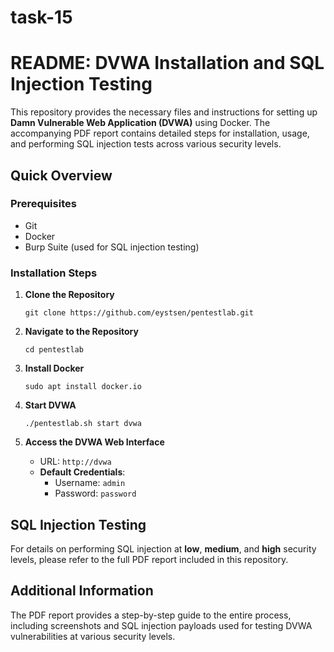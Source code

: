 # task-15
# README: DVWA Installation and SQL Injection Testing

This repository provides the necessary files and instructions for setting up **Damn Vulnerable Web Application (DVWA)** using Docker. The accompanying PDF report contains detailed steps for installation, usage, and performing SQL injection tests across various security levels.

## Quick Overview

### Prerequisites
- Git
- Docker
- Burp Suite (used for SQL injection testing)

### Installation Steps

1. **Clone the Repository**
   ```
   git clone https://github.com/eystsen/pentestlab.git
   ```

2. **Navigate to the Repository**
   ```
   cd pentestlab
   ```

3. **Install Docker**
   ```
   sudo apt install docker.io
   ```

4. **Start DVWA**
   ```
   ./pentestlab.sh start dvwa
   ```

5. **Access the DVWA Web Interface**
   - URL: `http://dvwa`
   - **Default Credentials**:  
     - Username: `admin`  
     - Password: `password`

## SQL Injection Testing

For details on performing SQL injection at **low**, **medium**, and **high** security levels, please refer to the full PDF report included in this repository.

## Additional Information
The PDF report provides a step-by-step guide to the entire process, including screenshots and SQL injection payloads used for testing DVWA vulnerabilities at various security levels.
